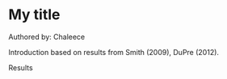# My title

Authored by: Chaleece

Introduction based on results from Smith (2009), DuPre (2012).

Results
